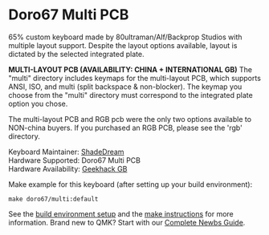 # Doro67 Multi PCB

65% custom keyboard made by 80ultraman/Alf/Backprop Studios with multiple layout support. Despite the layout options available, layout is dictated by the selected integrated plate.  

**MULTI-LAYOUT PCB (AVAILABILITY: CHINA + INTERNATIONAL GB)**
The "multi" directory includes keymaps for the multi-layout PCB, which supports ANSI, ISO, and multi (split backspace & non-blocker).
The keymap you choose from the "multi" directory must correspond to the integrated plate option you chose.

The multi-layout PCB and RGB pcb were the only two options available to NON-china buyers.
If you purchased an RGB PCB, please see the 'rgb' directory.

Keyboard Maintainer: [ShadeDream](https://github.com/shadedream)  
Hardware Supported: Doro67 Multi PCB  
Hardware Availability: [Geekhack GB](https://geekhack.org/index.php?topic=97265.0)

Make example for this keyboard (after setting up your build environment):

    make doro67/multi:default

See the [build environment setup](https://docs.qmk.fm/#/getting_started_build_tools) and the [make instructions](https://docs.qmk.fm/#/getting_started_make_guide) for more information. Brand new to QMK? Start with our [Complete Newbs Guide](https://docs.qmk.fm/#/newbs).

